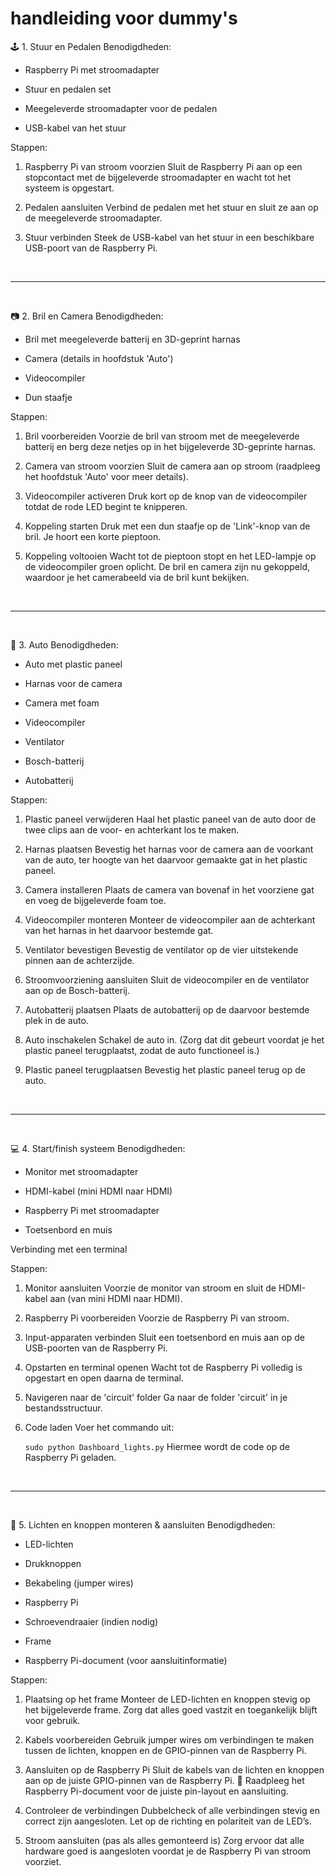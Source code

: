 # handleiding voor dummy's

🕹️ 1. Stuur en Pedalen
Benodigdheden:

- Raspberry Pi met stroomadapter

- Stuur en pedalen set

- Meegeleverde stroomadapter voor de pedalen

- USB-kabel van het stuur

Stappen:

1. Raspberry Pi van stroom voorzien
Sluit de Raspberry Pi aan op een stopcontact met de bijgeleverde stroomadapter en wacht tot het systeem is opgestart.

2. Pedalen aansluiten
Verbind de pedalen met het stuur en sluit ze aan op de meegeleverde stroomadapter.

3. Stuur verbinden
Steek de USB-kabel van het stuur in een beschikbare USB-poort van de Raspberry Pi.

<br>

---
<br>

📷 2. Bril en Camera
Benodigdheden:

- Bril met meegeleverde batterij en 3D-geprint harnas

- Camera (details in hoofdstuk 'Auto')

- Videocompiler

- Dun staafje

Stappen:

1. Bril voorbereiden
Voorzie de bril van stroom met de meegeleverde batterij en berg deze netjes op in het bijgeleverde 3D-geprinte harnas.

2. Camera van stroom voorzien
Sluit de camera aan op stroom (raadpleeg het hoofdstuk 'Auto' voor meer details).

3. Videocompiler activeren
Druk kort op de knop van de videocompiler totdat de rode LED begint te knipperen.

4. Koppeling starten
Druk met een dun staafje op de 'Link'-knop van de bril. Je hoort een korte pieptoon.

5. Koppeling voltooien
Wacht tot de pieptoon stopt en het LED-lampje op de videocompiler groen oplicht.
De bril en camera zijn nu gekoppeld, waardoor je het camerabeeld via de bril kunt bekijken.



<br>

---
<br>


🚗 3. Auto
Benodigdheden:

- Auto met plastic paneel

- Harnas voor de camera

- Camera met foam

- Videocompiler

- Ventilator

- Bosch-batterij

- Autobatterij

Stappen:

1. Plastic paneel verwijderen
Haal het plastic paneel van de auto door de twee clips aan de voor- en achterkant los te maken.

2. Harnas plaatsen
Bevestig het harnas voor de camera aan de voorkant van de auto, ter hoogte van het daarvoor gemaakte gat in het plastic paneel.

3. Camera installeren
Plaats de camera van bovenaf in het voorziene gat en voeg de bijgeleverde foam toe.

4. Videocompiler monteren
Monteer de videocompiler aan de achterkant van het harnas in het daarvoor bestemde gat.

5. Ventilator bevestigen
Bevestig de ventilator op de vier uitstekende pinnen aan de achterzijde.

6. Stroomvoorziening aansluiten
Sluit de videocompiler en de ventilator aan op de Bosch-batterij.

7. Autobatterij plaatsen
Plaats de autobatterij op de daarvoor bestemde plek in de auto.

8. Auto inschakelen
Schakel de auto in. (Zorg dat dit gebeurt voordat je het plastic paneel terugplaatst, zodat de auto functioneel is.)

9. Plastic paneel terugplaatsen
Bevestig het plastic paneel terug op de auto.


<br>

---
<br>



💻 4. Start/finish systeem
Benodigdheden:

- Monitor met stroomadapter

- HDMI-kabel (mini HDMI naar HDMI)

- Raspberry Pi met stroomadapter

- Toetsenbord en muis


Verbinding met een terminal

Stappen:

1. Monitor aansluiten
Voorzie de monitor van stroom en sluit de HDMI-kabel aan (van mini HDMI naar HDMI).

2. Raspberry Pi voorbereiden
Voorzie de Raspberry Pi van stroom.

3. Input-apparaten verbinden
Sluit een toetsenbord en muis aan op de USB-poorten van de Raspberry Pi.

4. Opstarten en terminal openen
Wacht tot de Raspberry Pi volledig is opgestart en open daarna de terminal.

5. Navigeren naar de 'circuit' folder
Ga naar de folder 'circuit' in je bestandsstructuur.

6. Code laden
Voer het commando uit:

    `sudo python Dashboard_lights.py`
Hiermee wordt de code op de Raspberry Pi geladen.



<br>

---
<br>



🔧 5. Lichten en knoppen monteren & aansluiten
Benodigdheden:
- LED-lichten

- Drukknoppen

- Bekabeling (jumper wires)

- Raspberry Pi

- Schroevendraaier (indien nodig)

- Frame

- Raspberry Pi-document (voor aansluitinformatie)

Stappen:

1. Plaatsing op het frame
Monteer de LED-lichten en knoppen stevig op het bijgeleverde frame. Zorg dat alles goed vastzit en toegankelijk blijft voor gebruik.

2. Kabels voorbereiden
Gebruik jumper wires om verbindingen te maken tussen de lichten, knoppen en de GPIO-pinnen van de Raspberry Pi.

3. Aansluiten op de Raspberry Pi
Sluit de kabels van de lichten en knoppen aan op de juiste GPIO-pinnen van de Raspberry Pi.
📘 Raadpleeg het Raspberry Pi-document voor de juiste pin-layout en aansluiting.

4. Controleer de verbindingen
Dubbelcheck of alle verbindingen stevig en correct zijn aangesloten. Let op de richting en polariteit van de LED’s.

5. Stroom aansluiten (pas als alles gemonteerd is)
Zorg ervoor dat alle hardware goed is aangesloten voordat je de Raspberry Pi van stroom voorziet.









